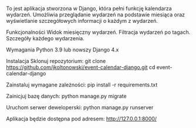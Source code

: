 To jest aplikacja stworzona w Django, która pełni funkcję kalendarza wydarzeń. Umożliwia przeglądanie wydarzeń na podstawie miesiąca oraz wyświetlanie szczegółowych informacji o każdym z wydarzeń.

Funkcjonalności
Widok miesięczny wydarzeń.
Filtracja wydarzeń po tagach.
Szczegóły każdego wydarzenia.


Wymagania
Python 3.9 lub nowszy
Django 4.x

Instalacja
Sklonuj repozytorium:
git clone https://github.com/jkoltonowski/event-calendar-django.git
cd event-calendar-django

Zainstaluj wymagane zależności:
pip install -r requirements.txt

Zainicjuj bazę danych:
python manage.py migrate

Uruchom serwer deweloperski:
python manage.py runserver

Aplikacja będzie dostępna pod adresem: http://127.0.0.1:8000/
